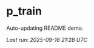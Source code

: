 # p_train

Auto-updating README demo.

<!--START_SECTION:status-->
_Last run: 2025-09-16 21:28 UTC_
<!--END_SECTION:status-->


















































































































































































































































































































































































































































































































































































